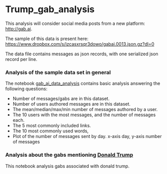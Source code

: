 # Trump_gab_analysis
This analysis will consider social media posts from a new platform: http://gab.ai. 

The sample of this data is present here:
https://www.dropbox.com/s/izcasxrsqr3dowo/gabai.0013.json.gz?dl=0

The data file contains messages as json records, with one serialized json record per line.

### Analysis of the sample data set in general

The notebook [gab_ai_data_analysis](GAB_AI_DATA_ANALYSIS.ipynb) contains basic analysis answering the following questions: 
- Number of messages/gabs are in this dataset.
- Number of  users authored messages are in this dataset.
- The mean/median/max/min number of messages authored by a user.
- The 10 users with the most messages, and the number of messages each.
- The 5 most commonly included links.
- The 10 most commonly used words,
- Plot of the number of messages sent by day. x-axis day, y-axis number of messages

### Analysis about the gabs mentioning [Donald Trump](Trump_gab_analysis/TRUMP_GAB_ANALYSIS.ipynb)

This notebook analysis gabs associated with donald trump.

